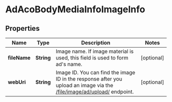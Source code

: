 # AdAcoBodyMediaInfoImageInfo

## Properties
Name | Type | Description | Notes
------------ | ------------- | ------------- | -------------
**fileName** | **String** | Image name. If image material is used, this field is used to form ad&#x27;s name. |  [optional]
**webUri** | **String** | Image ID. You can find the image ID in the response after you upload an image via the [/file/image/ad/upload/](https://ads.tiktok.com/marketing_api/docs?id&#x3D;1739067433456642) endpoint. |  [optional]
